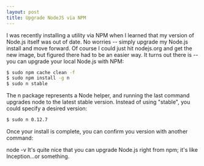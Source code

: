 ```yaml
---
layout: post
title: Upgrade NodeJS via NPM
---
```


I was recently installing a utility via NPM when I learned that my version of Node.js itself was out of date.  No worries -- simply upgrade my Node.js install and move forward.  Of course I could just hit nodejs.org and get the new image, but figured there had to be an easier way.  It turns out there is -- you can upgrade your local Node.js with NPM:

```bash
$ sudo npm cache clean -f
$ sudo npm install -g n
$ sudo n stable
```
The n package represents a Node helper, and running the last command upgrades node to the latest stable version.  Instead of using "stable", you could specify a desired version:

```bash
$ sudo n 0.12.7
```

Once your install is complete, you can confirm you version with another command:

node -v
It's quite nice that you can upgrade Node.js right from npm;  it's like Inception...or something.